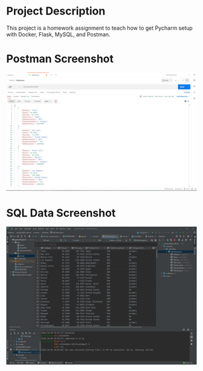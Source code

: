 # Project Description
This project is a homework assignment to teach how to get Pycharm setup with Docker, Flask, MySQL, and Postman.
# Postman Screenshot
![postman request output](screenshots/postman.png)
# SQL Data Screenshot
![pycharm data query](screenshots/query.png)